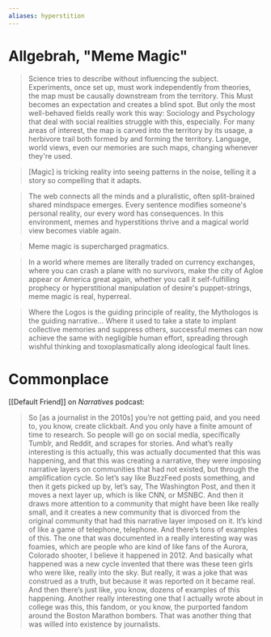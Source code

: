 ```yaml
---
aliases: hyperstition
---
```


# Allgebrah, "Meme Magic"
> Science tries to describe without influencing the subject. Experiments, once set up, must work independently from theories, the map must be causally downstream from the territory. This Must becomes an expectation and creates a blind spot. But only the most well-behaved fields really work this way: Sociology and Psychology that deal with social realities struggle with this, especially. For many areas of interest, the map is carved into the territory by its usage, a herbivore trail both formed by and forming the territory. Language, world views, even our memories are such maps, changing whenever they're used.

> [Magic] is tricking reality into seeing patterns in the noise, telling it a story so compelling that it adapts.

> The web connects all the minds and a pluralistic, often split-brained shared mindspace emerges. Every sentence modifies someone's personal reality, our every word has consequences. In this environment, memes and hyperstitions thrive and a magical world view becomes viable again.

> Meme magic is supercharged pragmatics.

> In a world where memes are literally traded on currency exchanges, where you can crash a plane with no survivors, make the city of Agloe appear or America great again, whether you call it self-fulfilling prophecy or hyperstitional manipulation of desire's puppet-strings, meme magic is real, hyperreal.

> Where the Logos is the guiding principle of reality, the Mythologos is the guiding narrative... Where it used to take a state to implant collective memories and suppress others, successful memes can now achieve the same with negligible human effort, spreading through wishful thinking and toxoplasmatically along ideological fault lines.

# Commonplace

[[Default Friend]] on _Narratives_ podcast:
 > So [as a journalist in the 2010s] you’re not getting paid, and you need to, you know, create clickbait. And you only have a finite amount of time to research. So people will go on social media, specifically Tumblr, and Reddit, and scrapes for stories. And what’s really interesting is this actually, this was actually documented that this was happening, and that this was creating a narrative, they were imposing narrative layers on communities that had not existed, but through the amplification cycle. So let’s say like BuzzFeed posts something, and then it gets picked up by, let’s say, The Washington Post, and then it moves a next layer up, which is like CNN, or MSNBC. And then it draws more attention to a community that might have been like really small, and it creates a new community that is divorced from the original community that had this narrative layer imposed on it. It’s kind of like a game of telephone, telephone. And there’s tons of examples of this. The one that was documented in a really interesting way was foamies, which are people who are kind of like fans of the Aurora, Colorado shooter, I believe it happened in 2012. And basically what happened was a new cycle invented that there was these teen girls who were like, really into the sky. But really, it was a joke that was construed as a truth, but because it was reported on it became real. And then there’s just like, you know, dozens of examples of this happening. Another really interesting one that I actually wrote about in college was this, this fandom, or you know, the purported fandom around the Boston Marathon bombers. That was another thing that was willed into existence by journalists.